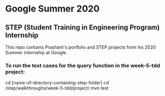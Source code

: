 # Google Summer 2020
## STEP (Student Training in Engineering Program) Internship

This repo contains Prashant's portfolio and STEP projects from his 2020 Summer internship at Google.

### To run the test cases for the query function in the week-5-tdd project:

cd [name-of-directory-containing-step-folder]
cd /step/walkthroughs/week-5-tdd/project/
mvn test
